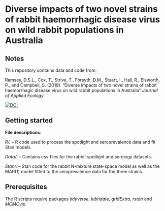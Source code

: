 Diverse impacts of two novel strains of rabbit haemorrhagic disease
virus on wild rabbit populations in Australia
================

## Notes

This repository contains data and code from:

Ramsey, D.S.L., Cox, T., Strive, T., Forsyth, D.M., Stuart, I., Hall,
R., Elsworth, P., and Campbell, S. (2019). “Diverse impacts of two novel
strains of rabbit haemorrhagic disease virus on wild rabbit populations
in Australia” *Journal of Applied
Ecology*

[![DOI](https://zenodo.org/badge/DOI/10.5281/zenodo.3517266.svg)](https://doi.org/10.5281/zenodo.3517266)

## Getting started

**File descriptions**:

*R/.* – R code used to process the spotlight and seroprevalence data and
fit Stan models.

*Data/.* – Contains csv files for the rabbit spotlight and serology
datasets.

*Stan/.* – Stan code for the rabbit N-mixture state-space model as well
as the MAR(1) model fitted to the seroprevalence data for the three
strains.

## Prerequisites

The R scripts require packages *tidyverse*, *lubridate*, *gridExtra*,
*rstan* and *MCMCvis*.
